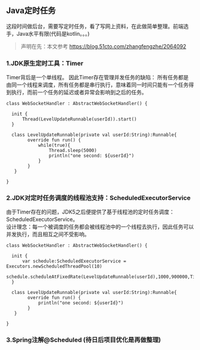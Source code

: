 ## Java定时任务

这段时间做后台，需要写定时任务，看了写网上资料，在此做简单整理。前端选手，Java水平有限(代码是kotlin。。。)

> 声明在先：本文参考 https://blog.51cto.com/zhangfengzhe/2064092

### 1.JDK原生定时工具：Timer

Timer背后是一个单线程。
因此Timer存在管理并发任务的缺陷：
所有任务都是由同一个线程来调度，所有任务都是串行执行，意味着同一时间只能有一个任务得到执行，而前一个任务的延迟或者异常会影响到之后的任务。

```
class WebSocketHandler : AbstractWebSocketHandler() {

  init {
      Thread(LevelUpdateRunnable(userId)).start()
  }
  
  class LevelUpdateRunnable(private val userId:String):Runnable{
        override fun run() {
            while(true){
                Thread.sleep(5000)
                println("one second: ${userId}")
            }
        }
   }
   
}
```

### 2.JDK对定时任务调度的线程池支持：ScheduledExecutorService

由于Timer存在的问题，JDK5之后便提供了基于线程池的定时任务调度：ScheduledExecutorService。    
设计理念：每一个被调度的任务都会被线程池中的一个线程去执行，因此任务可以并发执行，而且相互之间不受影响。


```
class WebSocketHandler : AbstractWebSocketHandler() {

  init {
      var schedule:ScheduledExecutorService = Executors.newScheduledThreadPool(10)
      schedule.scheduleAtFixedRate(LevelUpdateRunnable(userId),1000,900000,TimeUnit.MILLISECONDS)
  }
  
  class LevelUpdateRunnable(private val userId:String):Runnable{
        override fun run() {
            println("one second: ${userId}")
        }
   }
   
}
```

### 3.Spring注解@Scheduled (待日后项目优化是再做整理)

